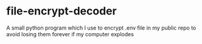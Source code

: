 # file-encrypt-decoder
A small python program which I use to encrypt .env file in my public repo to avoid losing them forever if my computer explodes
